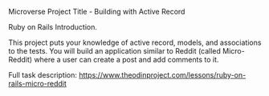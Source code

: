 Microverse Project Title - Building with Active Record

Ruby on Rails
Introduction.

This project puts your knowledge of active record, models, and associations to the tests. You will build an application similar to Reddit (called Micro-Reddit) where a user can create a post and add comments to it.

Full task description: https://www.theodinproject.com/lessons/ruby-on-rails-micro-reddit

